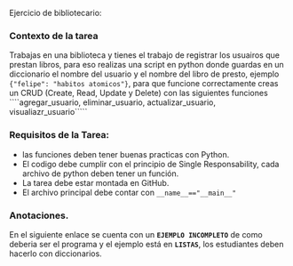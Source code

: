 Ejercicio de bibliotecario:

### Contexto de la tarea
Trabajas en una biblioteca y tienes el trabajo de registrar los usuairos que prestan libros, para eso realizas una script en python donde guardas en un diccionario el nombre del usuario y el nombre del libro de presto, ejemplo ````{"felipe": "habitos atomicos"}````, para que funcione correctamente creas un CRUD (Create, Read, Update y Delete) con las siguientes funciones ````agregar_usuario, eliminar_usuario, actualizar_usuario, visualiazr_usuario`````
### Requisitos de la Tarea:
- las funciones deben tener buenas practicas con Python.
- El codigo debe cumplir con el principio de Single Responsability, cada archivo de python deben tener un función.
- La tarea debe estar montada en GitHub.
- El archivo principal debe contar con ````__name__=="__main__"````

### Anotaciones.
En el siguiente enlace se cuenta con un **````EJEMPLO INCOMPLETO````** de como deberia ser el programa y el ejemplo está en **````LISTAS````**, los estudiantes deben hacerlo con diccionarios.